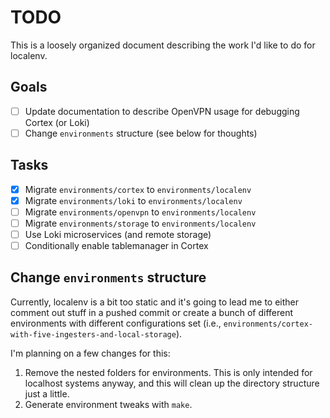 # TODO

This is a loosely organized document describing the work I'd like to do for
localenv.

## Goals

- [ ] Update documentation to describe OpenVPN usage for debugging
      Cortex (or Loki)
- [ ] Change `environments` structure (see below for thoughts)

## Tasks

- [x] Migrate `environments/cortex` to `environments/localenv`
- [x] Migrate `environments/loki` to `environments/localenv`
- [ ] Migrate `environments/openvpn` to `environments/localenv`
- [ ] Migrate `environments/storage` to `environments/localenv`
- [ ] Use Loki microservices (and remote storage)
- [ ] Conditionally enable tablemanager in Cortex

## Change `environments` structure

Currently, localenv is a bit too static and it's going to lead me to either
comment out stuff in a pushed commit or create a bunch of different environments
with different configurations set (i.e.,
`environments/cortex-with-five-ingesters-and-local-storage`).

I'm planning on a few changes for this:

1. Remove the nested folders for environments. This is only intended for
   localhost systems anyway, and this will clean up the directory structure
   just a little.
2. Generate environment tweaks with `make`.
